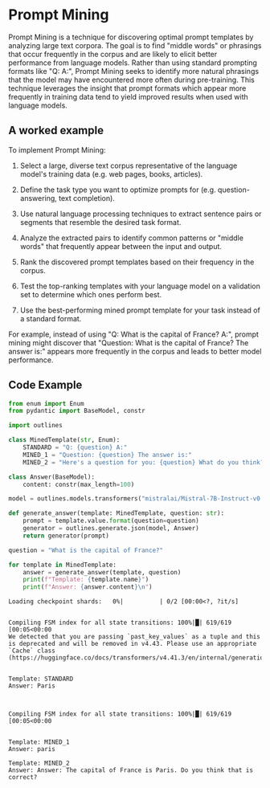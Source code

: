 # Prompt Mining


Prompt Mining is a technique for discovering optimal prompt templates by analyzing large text corpora. The goal is to find "middle words" or phrasings that occur frequently in the corpus and are likely to elicit better performance from language models. Rather than using standard prompting formats like "Q: A:", Prompt Mining seeks to identify more natural phrasings that the model may have encountered more often during pre-training. This technique leverages the insight that prompt formats which appear more frequently in training data tend to yield improved results when used with language models.
    

## A worked example


To implement Prompt Mining:

1. Select a large, diverse text corpus representative of the language model's training data (e.g. web pages, books, articles).

2. Define the task type you want to optimize prompts for (e.g. question-answering, text completion).

3. Use natural language processing techniques to extract sentence pairs or segments that resemble the desired task format.

4. Analyze the extracted pairs to identify common patterns or "middle words" that frequently appear between the input and output.

5. Rank the discovered prompt templates based on their frequency in the corpus.

6. Test the top-ranking templates with your language model on a validation set to determine which ones perform best.

7. Use the best-performing mined prompt template for your task instead of a standard format.

For example, instead of using "Q: What is the capital of France? A:", prompt mining might discover that "Question: What is the capital of France? The answer is:" appears more frequently in the corpus and leads to better model performance.
    
## Code Example





```python
from enum import Enum
from pydantic import BaseModel, constr

import outlines

class MinedTemplate(str, Enum):
    STANDARD = "Q: {question} A:"
    MINED_1 = "Question: {question} The answer is:"
    MINED_2 = "Here's a question for you: {question} What do you think?"

class Answer(BaseModel):
    content: constr(max_length=100)

model = outlines.models.transformers("mistralai/Mistral-7B-Instruct-v0.1", device="cuda")

def generate_answer(template: MinedTemplate, question: str):
    prompt = template.value.format(question=question)
    generator = outlines.generate.json(model, Answer)
    return generator(prompt)

question = "What is the capital of France?"

for template in MinedTemplate:
    answer = generate_answer(template, question)
    print(f"Template: {template.name}")
    print(f"Answer: {answer.content}\n")
```


    Loading checkpoint shards:   0%|          | 0/2 [00:00<?, ?it/s]


    Compiling FSM index for all state transitions: 100%|█| 619/619 [00:05<00:00
    We detected that you are passing `past_key_values` as a tuple and this is deprecated and will be removed in v4.43. Please use an appropriate `Cache` class (https://huggingface.co/docs/transformers/v4.41.3/en/internal/generation_utils#transformers.Cache)


    Template: STANDARD
    Answer: Paris
    


    Compiling FSM index for all state transitions: 100%|█| 619/619 [00:05<00:00


    Template: MINED_1
    Answer: paris
    
    Template: MINED_2
    Answer: Answer: The capital of France is Paris. Do you think that is correct?
    

